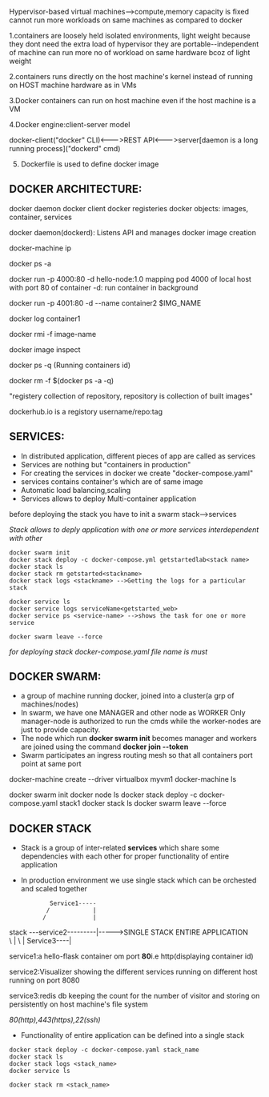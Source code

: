 

Hypervisor-based virtual machines-->compute,memory capacity is fixed 
cannot run more workloads on same machines as compared to docker 

1.containers are loosely held isolated environments, 
light weight because they dont need the extra load of hypervisor
they are portable--independent of machine
can run more no of workload on same hardware bcoz of light weight 


2.containers runs directly on the host machine's kernel instead of running on
HOST machine hardware as in VMs

3.Docker containers can run on host machine even if the host machine is a VM

4.Docker engine:client-server model 

docker-client("docker" CLI)<--->REST API<--->server[daemon is  a long running process]("dockerd" cmd)


5. Dockerfile is used to define docker image 




## DOCKER ARCHITECTURE:

docker daemon 
docker client
docker registeries
docker objects: images, container, services


docker daemon(dockerd): Listens API and manages docker image creation


docker-machine ip

docker ps -a

docker run -p 4000:80 -d hello-node:1.0
mapping pod 4000 of local host with port 80 of container 
-d: run container in background

docker run -p 4001:80 -d --name container2 $IMG_NAME

docker log container1

docker rmi -f image-name

docker image inspect <image-name>

docker ps -q (Running containers id)

docker rm -f $(docker ps -a -q)







"registery collection of repository, 
repository is collection of built images"

dockerhub.io is a registory
username/repo:tag



## SERVICES:
* In distributed application, different pieces of app are called as services 
* Services are nothing but "containers in production"
* For creating the services in docker we create "docker-compose.yaml"
* services contains container's which are of same image 
* Automatic load balancing,scaling 
* Services allows to deploy Multi-container application 

before deploying the stack you have to init a swarm
stack-->services

*Stack allows to deply application with one or more services interdependent with other*

```
docker swarm init 
docker stack deploy -c docker-compose.yml getstartedlab<stack name>
docker stack ls
docker stack rm getstarted<stackname>
docker stack logs <stackname> -->Getting the logs for a particular stack

docker service ls
docker service logs serviceName<getstarted_web>
docker service ps <service-name> -->shows the task for one or more service

docker swarm leave --force

```
*for deploying stack docker-compose.yaml file name is must*




## DOCKER SWARM:
* a group of machine running docker, joined into a cluster(a grp of machines/nodes)
* In swarm, we have one MANAGER and other node as WORKER 
Only manager-node is authorized to run the cmds while the worker-nodes are 
just to provide capacity.
* The node which run **docker swarm init** becomes manager and workers are joined using the command **docker join --token**
* Swarm participates an ingress routing mesh so that all containers port
point at same port 

docker-machine create --driver virtualbox myvm1
docker-machine ls


docker swarm init 
docker node ls
docker stack deploy -c docker-compose.yaml stack1
docker stack ls
docker swarm leave --force



## DOCKER STACK
* Stack is a group of inter-related **services** which share some dependencies with each other for proper functionality of entire application
* In production environment we use single stack which can be orchested and scaled together 


			  Service1-----		
			 /			  |
			/			  |
stack ---service2---------|----->SINGLE STACK ENTIRE APPLICATION 	
	   		\			  |	
	   		 \			  |
	   		  Service3----|

service1:a hello-flask container om port **80**i.e http(displaying container id)

service2:Visualizer showing the different services running on different host
		 running on port 8080

service3:redis db keeping the count for the number of visitor and storing on 
		 persistently on host machine's file system

*80(http),443(https),22(ssh)*

* Functionality of entire application can be defined into a single stack

```
docker stack deploy -c docker-compose.yaml stack_name
docker stack ls
docker stack logs <stack_name>
docker service ls

docker stack rm <stack_name>
```













